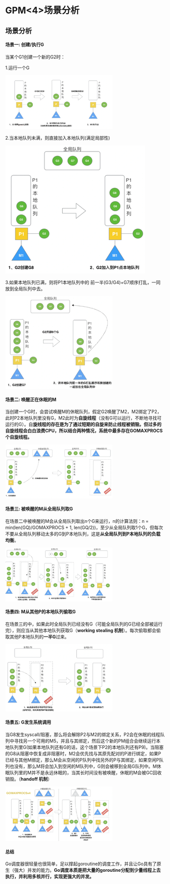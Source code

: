 # GPM<4>场景分析

## 场景分析

#### 场景一: 创建/执行G

当某个G1创建一个新的G2时：

1.运行一个G

<img src="image/34db10cbbff2208498f39e38f30a487a.png" alt="34db10cbbff2208498f39e38f30a487a.png" style="zoom:33%;" />

2.当本地队列未满，则直接加入本地队列\(满足局部性\)

<img src="image/1919bb661a05f0dd8737e40411276c5f.png" alt="1919bb661a05f0dd8737e40411276c5f.png" style="zoom: 50%;" />

3.如果本地队列已满，则将P1本地队列中的 前一半\(G3/G4\)\+G7顺序打乱，一同放到全局队列中去。

<img src="image/8196d1a3ed00915544d679c1f8b4fd25.png" alt="8196d1a3ed00915544d679c1f8b4fd25.png" style="zoom:33%;" />

#### 场景二: 唤醒正在休眠的M

当创建一个G时，会尝试唤醒M的休眠队列，假定G2唤醒了M2，M2绑定了P2，此时P2本地队列里没有G，M2此时为**自旋线程**（没有G可以运行，不断地寻找可运行的G）。自**旋线程的存在是为了通过短期的自旋来防止线程被销毁。但过多的自旋线程会白白浪费CPU，所以结合两种情况，系统中最多存在GOMAXPROCS个自旋线程。**

<img src="image/151aa47f882f1b5ca92cffb7cc097a9c.png" alt="151aa47f882f1b5ca92cffb7cc097a9c.png" style="zoom:33%;" />

#### 场景三: 被唤醒的M从全局队列取G

在场景二中被唤醒的M会从全局队列取出n个G来运行，n的计算法则：n = min\(len\(GQ\)/GOMAXPROCS \+ 1, len\(GQ/2\)\)，至少从全局队列取1个G，但每次不要从全局队列移动太多的G到P本地队列，这是**从全局队列到P本地队列的负载均衡**。

<img src="image/4812db90c0dccc84f8a9a5da73f5bcdf.png" alt="4812db90c0dccc84f8a9a5da73f5bcdf.png" style="zoom:33%;" />

#### 场景四: M从其他P的本地队列偷取G

在场景三的中，如果此时全局队列已经没有G（可能全局队列的G已经全部被运行完），则应当从其他本地队列获取G（**working stealing 机制**）。每次偷取都会偷取其他P本地队列的**一半G**过来。

<img src="image/13e02444c9f85a6ddfd1ebc0a3a2f882.png" alt="13e02444c9f85a6ddfd1ebc0a3a2f882.png" style="zoom:33%;" />

#### 场景五: G发生系统调用

当G8发生syscall/阻塞，那么将会解除P2与M2的绑定关系，P2会在休眠的线程队列中寻找另一个可用的M5，并且与其绑定，然后这个新的PM组合会继续运行本地队列里G\(如果本地队列还有G的话，这个场景下P2的本地队列还有P9\)。当阻塞的G8从阻塞中恢复成非阻塞时，M2会优先找与其原先配对的P进行绑定，如果P已经与其他M绑定，那么M会从空闲的P队列中找另外的P与其绑定，如果空闲P队列也没有，那么M将会加入到空闲的M队列中，G则会被移到全局G队列中。M休眠队列里的M并不是永远休眠的，当其长时间没有被唤醒，休眠的M会被GC回收销毁。（**handoff 机制**）

<img src="image/7f5783aaf04efbfcbd3123a408f62814.png" alt="7f5783aaf04efbfcbd3123a408f62814.png" style="zoom: 33%;" />

#### 总结

Go调度器很轻量也很简单，足以撑起goroutine的调度工作，并且让Go具有了原生（强大）并发的能力。**Go调度本质是把大量的goroutine分配到少量线程上去执行，并利用多核并行，实现更强大的并发。**

